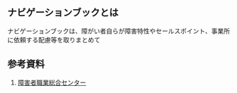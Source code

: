 ## ナビゲーションブックとは

ナビゲーションブックは、障がい者自らが障害特性やセールスポイント、事業所に依頼する配慮等を取りまとめて


## 参考資料
1. [障害者職業総合センター](https://www.nivr.jeed.go.jp/center/report/support13.html)
